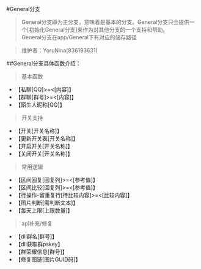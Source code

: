 #General分支

>General分支即为主分支，意味着是基本的分支。General分支只会提供一个[初始化General分支]来作为对其他分支的一个支持和帮助。  
General分支在app/General下有对应的储存路径

>维护者：YoruNina(836193631)

##General分支具体函数介绍：
>基本函数

* 【私聊[QQ]>=<[内容]】
* 【群聊[群号]>=<[内容]】
* 【陌生人昵称[QQ]】

>开关支持

* 【开关[开关名称]】
* 【更新开关表[开关名称]】
* 【开启开关[开关名称]】
* 【关闭开关[开关名称]】

>常用逻辑

* 【区间回复[回复列]>=<[参考值]】
* 【区间比较[回复列]>=<[参考值]】
* 【行操作-留重复行[待比较内容]>=<[比较内容]】
* 【图片判断[需判断文本]】
* 【每天上限[上限数量]】

>api补充/修复

* 【dll群名[群号]】
* 【dll获取群pskey】
* 【群荣耀信息[群号]】
* 【修复图链[图片GUID码]】
